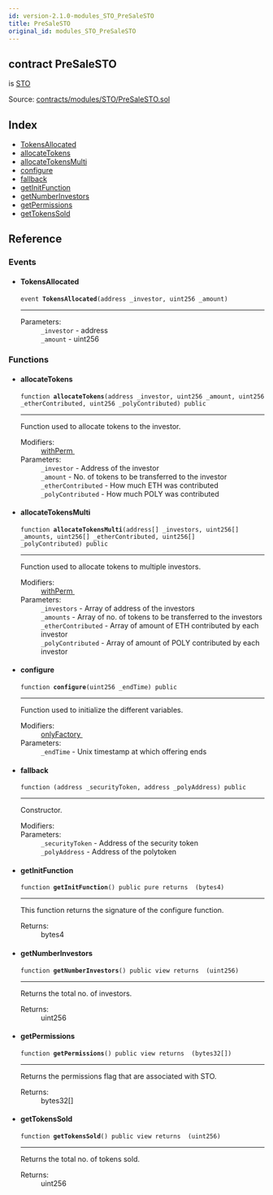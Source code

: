 ```yaml
---
id: version-2.1.0-modules_STO_PreSaleSTO
title: PreSaleSTO
original_id: modules_STO_PreSaleSTO
---
```


<div class="contract-doc"><div class="contract"><h2 class="contract-header"><span class="contract-kind">contract</span> PreSaleSTO</h2><p class="base-contracts"><span>is</span> <a href="modules_STO_STO.html">STO</a></p><div class="source">Source: <a href="https://github.com/PolymathNetwork/polymath-core/blob/v2.1.0/contracts/modules/STO/PreSaleSTO.sol" target="_blank">contracts/modules/STO/PreSaleSTO.sol</a></div></div><div class="index"><h2>Index</h2><ul><li><a href="modules_STO_PreSaleSTO.html#TokensAllocated">TokensAllocated</a></li><li><a href="modules_STO_PreSaleSTO.html#allocateTokens">allocateTokens</a></li><li><a href="modules_STO_PreSaleSTO.html#allocateTokensMulti">allocateTokensMulti</a></li><li><a href="modules_STO_PreSaleSTO.html#configure">configure</a></li><li><a href="modules_STO_PreSaleSTO.html#">fallback</a></li><li><a href="modules_STO_PreSaleSTO.html#getInitFunction">getInitFunction</a></li><li><a href="modules_STO_PreSaleSTO.html#getNumberInvestors">getNumberInvestors</a></li><li><a href="modules_STO_PreSaleSTO.html#getPermissions">getPermissions</a></li><li><a href="modules_STO_PreSaleSTO.html#getTokensSold">getTokensSold</a></li></ul></div><div class="reference"><h2>Reference</h2><div class="events"><h3>Events</h3><ul><li><div class="item event"><span id="TokensAllocated" class="anchor-marker"></span><h4 class="name">TokensAllocated</h4><div class="body"><code class="signature">event <strong>TokensAllocated</strong><span>(address _investor, uint256 _amount) </span></code><hr/><dl><dt><span class="label-parameters">Parameters:</span></dt><dd><div><code>_investor</code> - address</div><div><code>_amount</code> - uint256</div></dd></dl></div></div></li></ul></div><div class="functions"><h3>Functions</h3><ul><li><div class="item function"><span id="allocateTokens" class="anchor-marker"></span><h4 class="name">allocateTokens</h4><div class="body"><code class="signature">function <strong>allocateTokens</strong><span>(address _investor, uint256 _amount, uint256 _etherContributed, uint256 _polyContributed) </span><span>public </span></code><hr/><div class="description"><p>Function used to allocate tokens to the investor.</p></div><dl><dt><span class="label-modifiers">Modifiers:</span></dt><dd><a href="modules_Module.html#withPerm">withPerm </a></dd><dt><span class="label-parameters">Parameters:</span></dt><dd><div><code>_investor</code> - Address of the investor</div><div><code>_amount</code> - No. of tokens to be transferred to the investor</div><div><code>_etherContributed</code> - How much ETH was contributed</div><div><code>_polyContributed</code> - How much POLY was contributed</div></dd></dl></div></div></li><li><div class="item function"><span id="allocateTokensMulti" class="anchor-marker"></span><h4 class="name">allocateTokensMulti</h4><div class="body"><code class="signature">function <strong>allocateTokensMulti</strong><span>(address[] _investors, uint256[] _amounts, uint256[] _etherContributed, uint256[] _polyContributed) </span><span>public </span></code><hr/><div class="description"><p>Function used to allocate tokens to multiple investors.</p></div><dl><dt><span class="label-modifiers">Modifiers:</span></dt><dd><a href="modules_Module.html#withPerm">withPerm </a></dd><dt><span class="label-parameters">Parameters:</span></dt><dd><div><code>_investors</code> - Array of address of the investors</div><div><code>_amounts</code> - Array of no. of tokens to be transferred to the investors</div><div><code>_etherContributed</code> - Array of amount of ETH contributed by each investor</div><div><code>_polyContributed</code> - Array of amount of POLY contributed by each investor</div></dd></dl></div></div></li><li><div class="item function"><span id="configure" class="anchor-marker"></span><h4 class="name">configure</h4><div class="body"><code class="signature">function <strong>configure</strong><span>(uint256 _endTime) </span><span>public </span></code><hr/><div class="description"><p>Function used to initialize the different variables.</p></div><dl><dt><span class="label-modifiers">Modifiers:</span></dt><dd><a href="modules_Module.html#onlyFactory">onlyFactory </a></dd><dt><span class="label-parameters">Parameters:</span></dt><dd><div><code>_endTime</code> - Unix timestamp at which offering ends</div></dd></dl></div></div></li><li><div class="item function"><span id="fallback" class="anchor-marker"></span><h4 class="name">fallback</h4><div class="body"><code class="signature">function <strong></strong><span>(address _securityToken, address _polyAddress) </span><span>public </span></code><hr/><div class="description"><p>Constructor.</p></div><dl><dt><span class="label-modifiers">Modifiers:</span></dt><dd></dd><dt><span class="label-parameters">Parameters:</span></dt><dd><div><code>_securityToken</code> - Address of the security token</div><div><code>_polyAddress</code> - Address of the polytoken</div></dd></dl></div></div></li><li><div class="item function"><span id="getInitFunction" class="anchor-marker"></span><h4 class="name">getInitFunction</h4><div class="body"><code class="signature">function <strong>getInitFunction</strong><span>() </span><span>public </span><span>pure </span><span>returns  (bytes4) </span></code><hr/><div class="description"><p>This function returns the signature of the configure function.</p></div><dl><dt><span class="label-return">Returns:</span></dt><dd>bytes4</dd></dl></div></div></li><li><div class="item function"><span id="getNumberInvestors" class="anchor-marker"></span><h4 class="name">getNumberInvestors</h4><div class="body"><code class="signature">function <strong>getNumberInvestors</strong><span>() </span><span>public </span><span>view </span><span>returns  (uint256) </span></code><hr/><div class="description"><p>Returns the total no. of investors.</p></div><dl><dt><span class="label-return">Returns:</span></dt><dd>uint256</dd></dl></div></div></li><li><div class="item function"><span id="getPermissions" class="anchor-marker"></span><h4 class="name">getPermissions</h4><div class="body"><code class="signature">function <strong>getPermissions</strong><span>() </span><span>public </span><span>view </span><span>returns  (bytes32[]) </span></code><hr/><div class="description"><p>Returns the permissions flag that are associated with STO.</p></div><dl><dt><span class="label-return">Returns:</span></dt><dd>bytes32[]</dd></dl></div></div></li><li><div class="item function"><span id="getTokensSold" class="anchor-marker"></span><h4 class="name">getTokensSold</h4><div class="body"><code class="signature">function <strong>getTokensSold</strong><span>() </span><span>public </span><span>view </span><span>returns  (uint256) </span></code><hr/><div class="description"><p>Returns the total no. of tokens sold.</p></div><dl><dt><span class="label-return">Returns:</span></dt><dd>uint256</dd></dl></div></div></li></ul></div></div></div>
